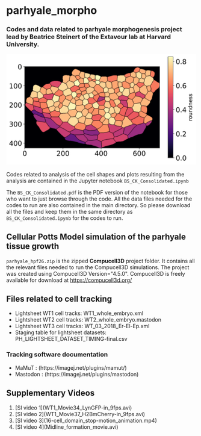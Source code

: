 # parhyale_morpho
### Codes and data related to parhyale morphogenesis project lead by Beatrice Steinert of the Extavour lab at Harvard University. </br>

<p align="center">
  <img src="github_thumbnail.svg" alt="Description" width="600">
</p>


Codes related to analysis of the cell shapes and plots resulting from the analysis are contained in the Jupyter notebook ```BS_CK_Consolidated.ipynb``` </br>
  
The ```BS_CK_Consolidated.pdf``` is the PDF version of the notebook for those who want to just browse through the code. All the data files needed for the codes
to run are also contained in the main directory. So please download all the files and keep them in the same directory as ```BS_CK_Consolidated.ipynb``` for the 
codes to run. </br>

## Cellular Potts Model simulation of the parhyale tissue growth </b> </br>

```parhyale_hpf26.zip``` is the zipped <b>Compucell3D</b> project folder. It contains all the relevant files needed to run the Compucell3D simulations. The project was 
created using Compucell3D Version="4.5.0". Compucell3D is freely available for download at https://compucell3d.org/ </br>

## Files related to cell tracking 
<ul>
<li>Lightsheet WT1 cell tracks: WT1_whole_embryo.xml </li>
<li>Lightsheet WT2 cell tracks: WT2_whole_embryo.mastodon </li>
<li>Lightsheet WT3 cell tracks: WT_03_2018_Er-El-Ep.xml </li>
<li>Staging table for lightsheet datasets: PH_LIGHTSHEET_DATASET_TIMING-final.csv </li>
</ul>

### Tracking software documentation
<ul>
  <li> MaMuT : (https://imagej.net/plugins/mamut/)</li>
  <li> Mastodon : (https://imagej.net/plugins/mastodon)</li>
</ul>

## Supplementary Videos 
<ol>
  <li>[SI video 1](WT1_Movie34_LynGFP-in_9fps.avi)</li>
  <li>[SI video 2](WT1_Movie37_H2BmCherry-in_9fps.avi)</li>
  <li>[SI video 3](16-cell_domain_stop-motion_animation.mp4)</li>
  <li>[SI video 4](Midline_formation_movie.avi)</li>
</ol>

